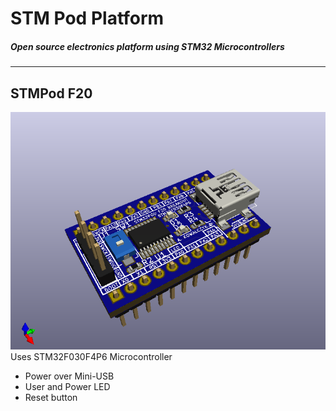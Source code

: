 # STM Pod Platform  

##### Open source electronics platform using STM32 Microcontrollers
------
## STMPod F20  
![](F20_Preview.png)  
Uses STM32F030F4P6 Microcontroller  
* Power over Mini-USB  
* User and Power LED  
* Reset button
